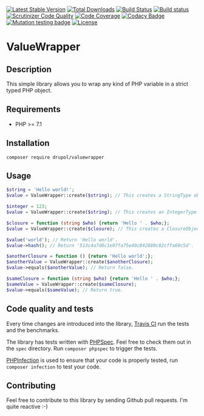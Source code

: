 [![Latest Stable Version](https://poser.pugx.org/drupol/valuewrapper/v/stable)](https://packagist.org/packages/drupol/valuewrapper)
 [![Total Downloads](https://poser.pugx.org/drupol/valuewrapper/downloads)](https://packagist.org/packages/drupol/valuewrapper)
 [![Build Status](https://travis-ci.org/drupol/valuewrapper.svg?branch=master)](https://travis-ci.org/drupol/valuewrapper)
 [![Build status](https://ci.appveyor.com/api/projects/status/grvr1tfq9uoth0rg?svg=true)](https://ci.appveyor.com/project/drupol/valuewrapper)
 [![Scrutinizer Code Quality](https://scrutinizer-ci.com/g/drupol/valuewrapper/badges/quality-score.png?b=master)](https://scrutinizer-ci.com/g/drupol/valuewrapper/?branch=master)
 [![Code Coverage](https://scrutinizer-ci.com/g/drupol/valuewrapper/badges/coverage.png?b=master)](https://scrutinizer-ci.com/g/drupol/valuewrapper/?branch=master)
 [![Codacy Badge](https://api.codacy.com/project/badge/Grade/c6d73735f2c34df5a5dfc30129493337)](https://www.codacy.com/app/drupol/valuewrapper)
 [![Mutation testing badge](https://badge.stryker-mutator.io/github.com/drupol/valuewrapper/master)](https://stryker-mutator.github.io)
 [![License](https://poser.pugx.org/drupol/valuewrapper/license)](https://packagist.org/packages/drupol/valuewrapper)

# ValueWrapper

## Description

This simple library allows you to wrap any kind of PHP variable in a strict typed PHP object.

## Requirements

* PHP >= 7.1

## Installation

```composer require drupol/valuewrapper```

## Usage

```php
$string = 'Hello world!';
$value = ValueWrapper::create($string); // This creates a StringType object.

$integer = 123;
$value = ValueWrapper::create($string); // This creates an IntegerType object.

$closure = function (string $who) {return 'Hello ' . $who;};
$value = ValueWrapper::create($closure); // This creates a ClosureObject object.

$value('world'); // Return 'Hello world'.
$value->hash(); // Return '513c4a7d0c1e07fa75e40c842880c82cffa69c5d'.

$anotherClosure = function () {return 'Hello world';};
$anotherValue = ValueWrapper::create($anotherClosure);
$value->equals($anotherValue); // Return false.

$sameClosure = function (string $who) {return 'Hello ' . $who;};
$sameValue = ValueWrapper::create($sameClosure);
$value->equals($sameValue); // Return true.
```

## Code quality and tests

Every time changes are introduced into the library, [Travis CI](https://travis-ci.org/drupol/valuewrapper/builds) run the tests and the benchmarks.

The library has tests written with [PHPSpec](http://www.phpspec.net/).
Feel free to check them out in the `spec` directory. Run `composer phpspec` to trigger the tests.

[PHPInfection](https://github.com/infection/infection) is used to ensure that your code is properly tested, run `composer infection` to test your code.

## Contributing

Feel free to contribute to this library by sending Github pull requests. I'm quite reactive :-)
